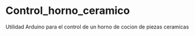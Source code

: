 # Control_horno_ceramico
Utilidad Arduino para el control de un horno de cocion de piezas ceramicas
